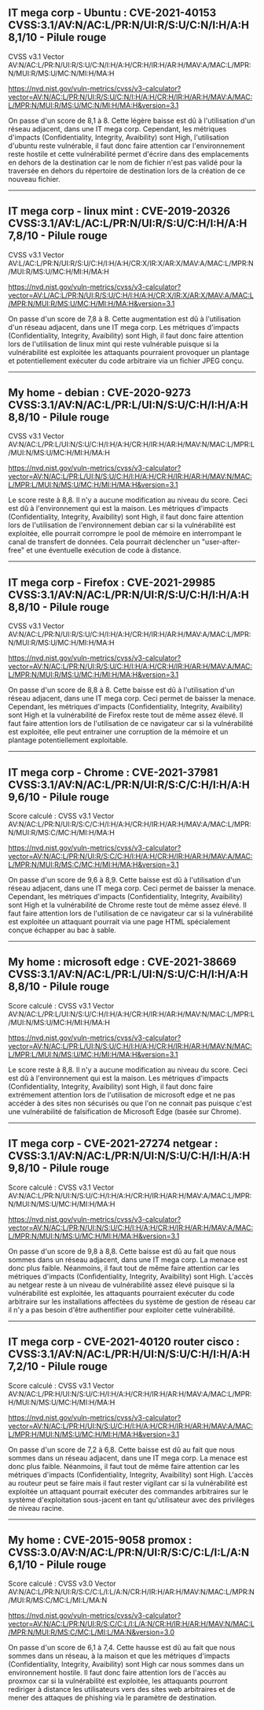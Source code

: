 ## IT mega corp - Ubuntu : CVE-2021-40153  CVSS:3.1/AV:N/AC:L/PR:N/UI:R/S:U/C:N/I:H/A:H  8,1/10 - Pilule rouge

CVSS v3.1 Vector AV:N/AC:L/PR:N/UI:R/S:U/C:N/I:H/A:H/CR:H/IR:H/AR:H/MAV:A/MAC:L/MPR:N/MUI:R/MS:U/MC:N/MI:H/MA:H

https://nvd.nist.gov/vuln-metrics/cvss/v3-calculator?vector=AV:N/AC:L/PR:N/UI:R/S:U/C:N/I:H/A:H/CR:H/IR:H/AR:H/MAV:A/MAC:L/MPR:N/MUI:R/MS:U/MC:N/MI:H/MA:H&version=3.1

On passe d'un score de 8,1 à 8. Cette légère baisse est dû à l'utilisation d'un réseau adjacent, dans une IT mega corp. Cependant, les métriques d'impacts (Confidentiality, Integrity, Avaibility) sont High, l'utilisation d'ubuntu reste vulnérable, il faut donc faire attention car l'environnement reste hostile et cette vulnérabilité permet d'écrire dans des emplacements en dehors de la destination car le nom de fichier n'est pas validé pour la traversée en dehors du répertoire de destination lors de la création de ce nouveau fichier.

---

## IT mega corp - linux mint : CVE-2019-20326   CVSS:3.1/AV:L/AC:L/PR:N/UI:R/S:U/C:H/I:H/A:H  7,8/10 - Pilule rouge

CVSS v3.1 Vector AV:L/AC:L/PR:N/UI:R/S:U/C:H/I:H/A:H/CR:X/IR:X/AR:X/MAV:A/MAC:L/MPR:N/MUI:R/MS:U/MC:H/MI:H/MA:H

https://nvd.nist.gov/vuln-metrics/cvss/v3-calculator?vector=AV:L/AC:L/PR:N/UI:R/S:U/C:H/I:H/A:H/CR:X/IR:X/AR:X/MAV:A/MAC:L/MPR:N/MUI:R/MS:U/MC:H/MI:H/MA:H&version=3.1

On passe d'un score de 7,8 à 8. Cette augmentation est dû à l'utilisation d'un réseau adjacent, dans une IT mega corp. Les métriques d'impacts (Confidentiality, Integrity, Avaibility) sont High, il faut donc faire attention lors de l'utilisation de linux mint qui reste vulnérable puisque si la vulnérabilité est exploitée les attaquants pourraient provoquer un plantage et potentiellement exécuter du code arbitraire via un fichier JPEG conçu.

---

## My home - debian : CVE-2020-9273  CVSS:3.1/AV:N/AC:L/PR:L/UI:N/S:U/C:H/I:H/A:H  8,8/10 - Pilule rouge

CVSS v3.1 Vector AV:N/AC:L/PR:L/UI:N/S:U/C:H/I:H/A:H/CR:H/IR:H/AR:H/MAV:N/MAC:L/MPR:L/MUI:N/MS:U/MC:H/MI:H/MA:H

https://nvd.nist.gov/vuln-metrics/cvss/v3-calculator?vector=AV:N/AC:L/PR:L/UI:N/S:U/C:H/I:H/A:H/CR:H/IR:H/AR:H/MAV:N/MAC:L/MPR:L/MUI:N/MS:U/MC:H/MI:H/MA:H&version=3.1

Le score reste à 8,8. Il n'y a aucune modification au niveau du score. Ceci est dû à l'environnement qui est la maison. Les métriques d'impacts (Confidentiality, Integrity, Avaibility) sont High, il faut donc faire attention lors de l'utilisation de l'environnement debian car si la vulnérabilité est exploitée, elle pourrait corrompre le pool de mémoire en interrompant le canal de transfert de données. Cela pourrait déclencher un "user-after-free" et une éventuelle exécution de code à distance.

---

## IT mega corp - Firefox : CVE-2021-29985  CVSS:3.1/AV:N/AC:L/PR:N/UI:R/S:U/C:H/I:H/A:H  8,8/10 - Pilule rouge

CVSS v3.1 Vector AV:N/AC:L/PR:N/UI:R/S:U/C:H/I:H/A:H/CR:H/IR:H/AR:H/MAV:A/MAC:L/MPR:N/MUI:R/MS:U/MC:H/MI:H/MA:H

https://nvd.nist.gov/vuln-metrics/cvss/v3-calculator?vector=AV:N/AC:L/PR:N/UI:R/S:U/C:H/I:H/A:H/CR:H/IR:H/AR:H/MAV:A/MAC:L/MPR:N/MUI:R/MS:U/MC:H/MI:H/MA:H&version=3.1

On passe d'un score de 8,8 à 8. Cette baisse est dû à l'utilisation d'un réseau adjacent, dans une IT mega corp. Ceci permet de baisser la menace. Cependant, les métriques d'impacts (Confidentiality, Integrity, Avaibility) sont High et la vulnérabilité de Firefox reste tout de même assez élevé. Il faut faire attention lors de l'utilisation de ce navigateur car si la vulnérabilité est exploitée, elle peut entrainer une corruption de la mémoire et un plantage potentiellement exploitable.

---

## IT mega corp - Chrome : CVE-2021-37981   CVSS:3.1/AV:N/AC:L/PR:N/UI:R/S:C/C:H/I:H/A:H  9,6/10 - Pilule rouge

Score calculé :  CVSS v3.1 Vector AV:N/AC:L/PR:N/UI:R/S:C/C:H/I:H/A:H/CR:H/IR:H/AR:H/MAV:A/MAC:L/MPR:N/MUI:R/MS:C/MC:H/MI:H/MA:H

https://nvd.nist.gov/vuln-metrics/cvss/v3-calculator?vector=AV:N/AC:L/PR:N/UI:R/S:C/C:H/I:H/A:H/CR:H/IR:H/AR:H/MAV:A/MAC:L/MPR:N/MUI:R/MS:C/MC:H/MI:H/MA:H&version=3.1

On passe d'un score de 9,6 à 8,9. Cette baisse est dû à l'utilisation d'un réseau adjacent, dans une IT mega corp. Ceci permet de baisser la menace. Cependant, les métriques d'impacts (Confidentiality, Integrity, Avaibility) sont High et la vulnérabilité de Chrome reste tout de même assez élevé. Il faut faire attention lors de l'utilisation de ce navigateur car si la vulnérabilité est exploitée un attaquant pourrait via une page HTML spécialement conçue échapper au bac à sable.

---

## My home : microsoft edge : CVE-2021-38669  CVSS:3.1/AV:N/AC:L/PR:L/UI:N/S:U/C:H/I:H/A:H  8,8/10 - Pilule rouge

Score calculé :  CVSS v3.1 Vector AV:N/AC:L/PR:L/UI:N/S:U/C:H/I:H/A:H/CR:H/IR:H/AR:H/MAV:N/MAC:L/MPR:L/MUI:N/MS:U/MC:H/MI:H/MA:H

https://nvd.nist.gov/vuln-metrics/cvss/v3-calculator?vector=AV:N/AC:L/PR:L/UI:N/S:U/C:H/I:H/A:H/CR:H/IR:H/AR:H/MAV:N/MAC:L/MPR:L/MUI:N/MS:U/MC:H/MI:H/MA:H&version=3.1

Le score reste à 8,8. Il n'y a aucune modification au niveau du score. Ceci est dû à l'environnement qui est la maison. Les métriques d'impacts (Confidentiality, Integrity, Avaibility) sont High, il faut donc faire extrémement attention lors de l'utilisation de microsoft edge et ne pas accéder à des sites non sécurisés ou que l'on ne connait pas puisque c'est une vulnérabilité de falsification de Microsoft Edge (basée sur Chrome).

---

## IT mega corp - CVE-2021-27274 netgear :   CVSS:3.1/AV:N/AC:L/PR:N/UI:N/S:U/C:H/I:H/A:H   9,8/10 - Pilule rouge

Score calculé :  CVSS v3.1 Vector AV:N/AC:L/PR:N/UI:N/S:U/C:H/I:H/A:H/CR:H/IR:H/AR:H/MAV:A/MAC:L/MPR:N/MUI:N/MS:U/MC:H/MI:H/MA:H

https://nvd.nist.gov/vuln-metrics/cvss/v3-calculator?vector=AV:N/AC:L/PR:N/UI:N/S:U/C:H/I:H/A:H/CR:H/IR:H/AR:H/MAV:A/MAC:L/MPR:N/MUI:N/MS:U/MC:H/MI:H/MA:H&version=3.1

On passe d'un score de 9,8 à 8,8. Cette baisse est dû au fait que nous sommes dans un réseau adjacent, dans une IT mega corp. La menace est donc plus faible. Néanmoins, il faut tout de même faire attention car les métriques d'impacts (Confidentiality, Integrity, Avaibility) sont High. L'accès au netgear reste à un niveau de vulnérabilité assez élevé puisque si la vulnérabilité est exploitée, les attaquants pourraient exécuter du code arbitraire sur les installations affectées du système de gestion de réseau car il n'y a pas besoin d'être authentifier pour exploiter cette vulnérabilité.

---

## IT mega corp - CVE-2021-40120 router cisco :  CVSS:3.1/AV:N/AC:L/PR:H/UI:N/S:U/C:H/I:H/A:H  7,2/10 - Pilule rouge

Score calculé : CVSS v3.1 Vector AV:N/AC:L/PR:H/UI:N/S:U/C:H/I:H/A:H/CR:H/IR:H/AR:H/MAV:A/MAC:L/MPR:H/MUI:N/MS:U/MC:H/MI:H/MA:H

https://nvd.nist.gov/vuln-metrics/cvss/v3-calculator?vector=AV:N/AC:L/PR:H/UI:N/S:U/C:H/I:H/A:H/CR:H/IR:H/AR:H/MAV:A/MAC:L/MPR:H/MUI:N/MS:U/MC:H/MI:H/MA:H&version=3.1

On passe d'un score de 7,2 à 6,8. Cette baisse est dû au fait que nous sommes dans un réseau adjacent, dans une IT mega corp. La menace est donc plus faible. Néanmoins, il faut tout de même faire attention car les métriques d'impacts (Confidentiality, Integrity, Avaibility) sont High. L'accès au routeur peut se faire mais il faut rester vigilant car si la vulnérabilité est exploitée un attaquant pourrait exécuter des commandes arbitraires sur le système d'exploitation sous-jacent en tant qu'utilisateur avec des privilèges de niveau racine.

---

## My home : CVE-2015-9058 promox :  CVSS:3.0/AV:N/AC:L/PR:N/UI:R/S:C/C:L/I:L/A:N  6,1/10 - Pilule rouge

Score calculé :  CVSS v3.0 Vector AV:N/AC:L/PR:N/UI:R/S:C/C:L/I:L/A:N/CR:H/IR:H/AR:H/MAV:N/MAC:L/MPR:N/MUI:R/MS:C/MC:L/MI:L/MA:N

https://nvd.nist.gov/vuln-metrics/cvss/v3-calculator?vector=AV:N/AC:L/PR:N/UI:R/S:C/C:L/I:L/A:N/CR:H/IR:H/AR:H/MAV:N/MAC:L/MPR:N/MUI:R/MS:C/MC:L/MI:L/MA:N&version=3.0

On passe d'un score de 6,1 à 7,4. Cette hausse est dû au fait que nous sommes dans un réseau, à la maison et que les métriques d'impacts (Confidentiality, Integrity, Avaibility) sont High car nous sommes dans un environnement hostile. Il faut donc faire attention lors de l'accès au proxmox car si la vulnérabilité est exploitée, les attaquants pourront rediriger à distance les utilisateurs vers des sites web arbitraires et de mener des attaques de phishing via le paramètre de destination.
